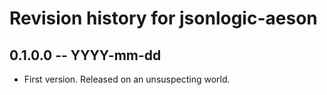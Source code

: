 # Revision history for jsonlogic-aeson

## 0.1.0.0 -- YYYY-mm-dd

* First version. Released on an unsuspecting world.
